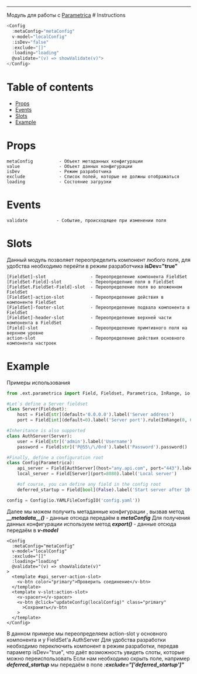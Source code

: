 <hr>
Модуль для работы с <a href="https://github.com/FosterToster/parametrica">Parametrica</a>
# <span name="head-1">Instructions</span>

```javascript
<Config
  :metaConfig="metaConfig"
  v-model="localConfig"
  :isDev="false"
  :exclude="[]"
  :loading="loading"
  @validate="(v) => showValidate(v)">
</Config>
```
# Table of contents
- [Props](#head-2)
- [Events](#head-3)
- [Slots](#head-4)
- [Example](#head-5)



# <span name="head-2">Props</span>
```
metaConfig          - Объект метаданных конфигурации
value               - Объект данных конфигурации
isDev               - Режим разработчика
exclude             - Список полей, которые не должны отображаться
loading             - Состояние загрузки
```

# <span name="head-3">Events</span>
```
validate           - Событие, происходящее при изменении поля
```
# <span name="head-4">Slots</span>
Данный модуль позволяет переопределить компонент любого поля, для удобства необходимо перейти в режим разработчика **isDev="true"**
```
[FieldSet]-slot                 - Переопределение компонента FieldSet 
[FieldSet-Field]-slot           - Переопределние поля в FieldSet
[FieldSet.FieldSet-Field]-slot  - Переопределение поля во вложенном FieldSet
[FieldSet]-action-slot          - Переопределение действия в компоненте FieldSet
[FieldSet]-footer-slot          - Переопределение подвала компонента в FieldSet
[FieldSet]-header-slot          - Переопределение верхней части компонента в FieldSet
[Field]-slot                    - Переопределение примтивного поля на верхнем уровне
action-slot                     - Переопределение действия основного компонента настроек
```

# <span name="head-5">Example</span>
Примеры использования
```python
from .ext.parametrica import Field, Fieldset, Parametrica, InRange, io

#Let`s define a Server fieldset
class Server(Fieldset):
    host = Field[str](default='0.0.0.0').label('Server address')
    port = Field[int](default=0).label('Server port').rule(InRange(0, 65535))

#Inheritance is also supported
class AuthServer(Server):
    user = Field[str]('admin').label('Username')
    password = Field[str]('P@55\/\/0rd').label('Password').password()

#Finally, define a configuration root
class Config(Parametrica):
    api_server = Field[AuthServer](host="any.api.com", port="443").label('API Server')
    local_server = Field[Server](port=8080).label('Local server')

    #of course, you can define any field in the config root
    deferred_startup = Field[bool](False).label('Start server after 10 secs')

config = Config(io.YAMLFileConfigIO('config.yaml'))
``` 
Далее мы можем получить метаданные конфигурации , вызвав метод ***\_\_metadata\_\_()*** - данные отсюда передаём в ***metaConfig***
Для получения данных конфигурации используем метод ***export()*** - данные отсюда передаём в ***v-model***
```
<Config
  :metaConfig="metaConfig"
  v-model="localConfig"
  :exclude="[]"
  :loading="loading"
  @validate="(v) => showValidate(v)"
>
  <template #api_server-action-slot>
    <v-btn color="primary">Проверить соединение</v-btn>
  </template>
  <template v-slot:action-slot>
    <v-spacer></v-spacer>
    <v-btn @click="updateConfig(localConfig)" class="primary"
      >Сохранить</v-btn
    >
  </template>
</Config>
```
В данном примере мы переопределяем action-slot у основного компонента и у FieldSet'а AuthServer
Для удобства разработки необходимо переключить компонент в режим разработки, передав параметр isDev="true", что даёт возможность увидеть слоты, которые можно переиспользовать
Если нам необходимо скрыть поле, например ***deferred_startup*** мы передаём в поле ***:exclude="['deferred_startup']"***


